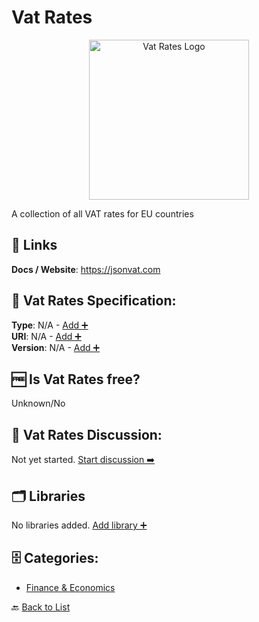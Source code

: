 # Vat Rates
<p align="center">
    <img width="256" src="https://raw.githubusercontent.com/apis-list/apis-list/main/apis/vat-rates/logo_256x256.png" alt="Vat Rates Logo"/>
</p>
A collection of all VAT rates for EU countries

##  🔗 Links
**Docs / Website**: https://jsonvat.com

## 🧬 Vat Rates Specification:
**Type**: N/A - [Add ➕](https://github.com/apis-list/apis-list/edit/main/apis/vat-rates/vat-rates.yaml)  
**URI**: N/A - [Add ➕](https://github.com/apis-list/apis-list/edit/main/apis/vat-rates/vat-rates.yaml)  
**Version**: N/A - [Add ➕](https://github.com/apis-list/apis-list/edit/main/apis/vat-rates/vat-rates.yaml)

## 🆓 Is Vat Rates free?
 Unknown/No 

## 💬 Vat Rates Discussion:
Not yet started. [Start discussion ➡️](https://github.com/apis-list/apis-list/discussions/new)

## 🗂️ Libraries

No libraries added. [Add library ➕](https://github.com/apis-list/apis-list/edit/main/apis/vat-rates/vat-rates.yaml)    


## 🗄️ Categories:
- [Finance & Economics](https://github.com/apis-list/apis-list#finance--economics-)

🔙  [Back to List](https://github.com/apis-list/apis-list)

